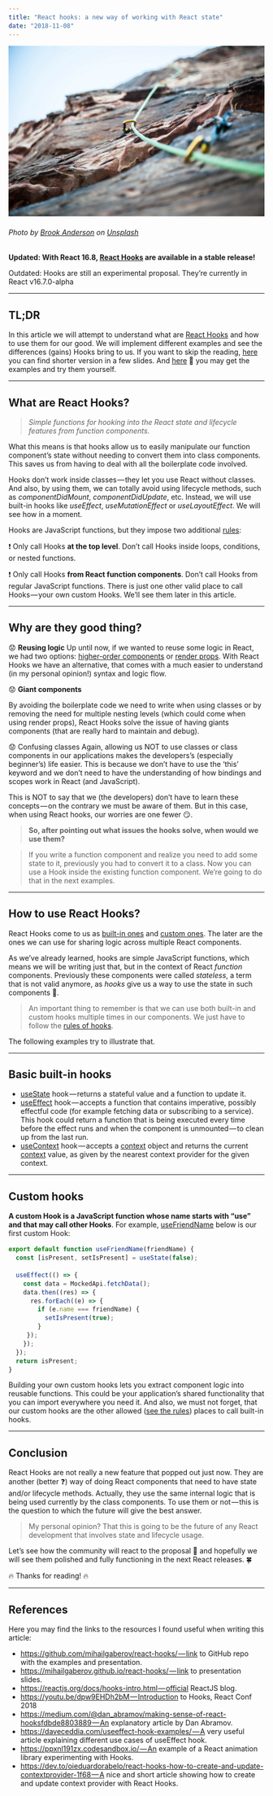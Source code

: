 ```yaml
---
title: "React hooks: a new way of working with React state"
date: "2018-11-08"
---
```


![React hooks: a new way of working with React state](./react-hooks-head.jpeg)
###### Photo by [Brook Anderson](https://unsplash.com/photos/gTQbZXL417Q?utm_source=unsplash&utm_medium=referral&utm_content=creditCopyText) on [Unsplash](https://unsplash.com/search/photos/unit-testing-reactjs?utm_source=unsplash&utm_medium=referral&utm_content=creditCopyText)

__Updated: With React 16.8, [React Hooks](https://reactjs.org/docs/hooks-intro.html) are available in a stable release!__

Outdated: Hooks are still an experimental proposal. They’re currently in React v16.7.0-alpha

---

## TL;DR

In this article we will attempt to understand what are [React Hooks](https://reactjs.org/docs/hooks-intro.html) and how to use them for our good. We will implement different examples and see the differences (gains) Hooks bring to us. If you want to skip the reading, [here](https://mihailgaberov.github.io/react-hooks/) you can find shorter version in a few slides. And [here](https://github.com/mihailgaberov/react-hooks) 🎁 you may get the examples and try them yourself.

---

## What are React Hooks?

>_Simple functions for hooking into the React state and lifecycle features from function components._

What this means is that hooks allow us to easily manipulate our function component’s state without needing to convert them into class components. This saves us from having to deal with all the boilerplate code involved.

Hooks don’t work inside classes — they let you use React without classes. And also, by using them, we can totally avoid using lifecycle methods, such as _componentDidMount_, _componentDidUpdate_, etc. Instead, we will use built-in hooks like _useEffect_, _useMutationEffect_ or _useLayoutEffect_. We will see how in a moment.

Hooks are JavaScript functions, but they impose two additional [rules](https://reactjs.org/docs/hooks-rules.html):

❗️ Only call Hooks __at the top level__. Don’t call Hooks inside loops, conditions, or nested functions.

❗️ Only call Hooks __from React function components__. Don’t call Hooks from regular JavaScript functions. There is just one other valid place to call Hooks — your own custom Hooks. We’ll see them later in this article.

---

## Why are they good thing?

😟 __Reusing logic__
Up until now, if we wanted to reuse some logic in React, we had two options: [higher-order components](https://tylermcginnis.com/react-higher-order-components/) or [render props](https://www.robinwieruch.de/react-render-props-pattern/). With React Hooks we have an alternative, that comes with a much easier to understand (in my personal opinion!) syntax and logic flow.

😟 __Giant components__

By avoiding the boilerplate code we need to write when using classes or by removing the need for multiple nesting levels (which could come when using render props), React Hooks solve the issue of having giants components (that are really hard to maintain and debug).

😟 Confusing classes
Again, allowing us NOT to use classes or class components in our applications makes the developers’s (especially beginner’s) life easier. This is because we don’t have to use the ‘this’ keyword and we don’t need to have the understanding of how bindings and scopes work in React (and JavaScript).

This is NOT to say that we (the developers) don’t have to learn these concepts — on the contrary we must be aware of them. But in this case, when using React hooks, our worries are one fewer 😏.

>__So, after pointing out what issues the hooks solve, when would we use them?__

> If you write a function component and realize you need to add some state to it, previously you had to convert it to a class. Now you can use a Hook inside the existing function component. We’re going to do that in the next examples.

---

## How to use React Hooks?

React Hooks come to us as [built-in ones](https://reactjs.org/docs/hooks-overview.html) and [custom ones](https://reactjs.org/docs/hooks-custom.html). The later are the ones we can use for sharing logic across multiple React components.

As we’ve already learned, hooks are simple JavaScript functions, which means we will be writing just that, but in the context of React _function_ components. Previously these components were called _stateless_, a term that is not valid anymore, as _hooks_ give us a way to use the state in such components 🙌.

>An important thing to remember is that we can use both built-in and custom hooks multiple times in our components. We just have to follow the [rules of hooks](https://reactjs.org/docs/hooks-rules.html).

The following examples try to illustrate that.

---

## Basic built-in hooks

 - [useState](https://github.com/mihailgaberov/react-hooks/blob/master/src/components/Counter/CounterHooked.js) hook — returns a stateful value and a function to update it.
 - [useEffect](https://reactjs.org/docs/hooks-effect.html) hook — accepts a function that contains imperative, possibly effectful code (for example fetching data or subscribing to a service). This hook could return a function that is being executed every time before the effect runs and when the component is unmounted — to clean up from the last run.
 - [useContext](https://github.com/mihailgaberov/react-hooks/blob/master/src/components/Counter/CounterHooked.js) hook — accepts a [context](https://reactjs.org/docs/context.html) object and returns the current [context](https://github.com/mihailgaberov/react-hooks/blob/master/src/ColorContext.js) value, as given by the nearest context provider for the given context.

---

## Custom hooks

__A custom Hook is a JavaScript function whose name starts with “use” and that may call other Hooks__. For example, [useFriendName](https://github.com/mihailgaberov/react-hooks/blob/master/src/useFriendName.jshttps://github.com/mihailgaberov/react-hooks/blob/master/src/useFriendName.js) below is our first custom Hook:

```jsx
export default function useFriendName(friendName) {
  const [isPresent, setIsPresent] = useState(false);
  
  useEffect(() => {
    const data = MockedApi.fetchData();
    data.then((res) => {
      res.forEach((e) => {
        if (e.name === friendName) {
          setIsPresent(true);
        }
     });
    });
  });
  return isPresent;
}
```

Building your own custom hooks lets you extract component logic into reusable functions. This could be your application’s shared functionality that you can import everywhere you need it. And also, we must not forget, that our custom hooks are the other allowed ([see the rules](https://reactjs.org/docs/hooks-rules.html#only-call-hooks-from-react-functions)) places to call built-in hooks.

---

## Conclusion

React Hooks are not really a new feature that popped out just now. They are another (better ❓) way of doing React components that need to have state and/or lifecycle methods. Actually, they use the same internal logic that is being used currently by the class components. To use them or not — this is the question to which the future will give the best answer.

>My personal opinion? That this is going to be the future of any React development that involves state and lifecycle usage.

Let’s see how the community will react to the proposal 📓 and hopefully we will see them polished and fully functioning in the next React releases. 🍀

🔥 Thanks for reading! 🔥

---

## References

Here you may find the links to the resources I found useful when writing this article:

 - https://github.com/mihailgaberov/react-hooks/ — link to GitHub repo with the examples and presentation.
 - https://mihailgaberov.github.io/react-hooks/ — link to presentation slides.
 - https://reactjs.org/docs/hooks-intro.html — official ReactJS blog.
 - https://youtu.be/dpw9EHDh2bM — Introduction to Hooks, React Conf 2018
 - https://medium.com/@dan_abramov/making-sense-of-react-hooksfdbde8803889 — An explanatory article by Dan Abramov.
 - https://daveceddia.com/useeffect-hook-examples/ — A very useful article explaining different use cases of useEffect hook.
 - https://ppxnl191zx.codesandbox.io/ — An example of a React animation library experimenting with Hooks.
 - https://dev.to/oieduardorabelo/react-hooks-how-to-create-and-update-contextprovider-1f68 — A nice and short article showing how to create and update context provider with React Hooks.
